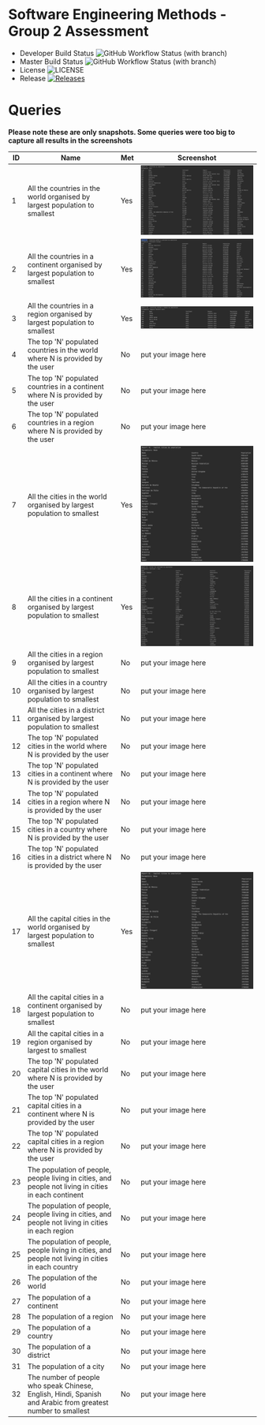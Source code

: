 # Software Engineering Methods - Group 2 Assessment

- Developer Build Status ![GitHub Workflow Status (with branch)](https://img.shields.io/github/actions/workflow/status/MelissaAstbury/SEMPopulationInformation/main.yml?branch=develop)
- Master Build Status ![GitHub Workflow Status (with branch)](https://img.shields.io/github/actions/workflow/status/MelissaAstbury/SEMPopulationInformation/main.yml?branch=master)
- License ![LICENSE](https://img.shields.io/github/license/MelissaAstbury/SEMPopulationInformation.svg?style=flat-square)
- Release [![Releases](https://img.shields.io/github/v/tag/melissaastbury/sempopulationinformation?label=Release&sort=semver)](https://github.com/MelissaAstbury/SEMPopulationInformation/releases)

# Queries 
**Please note these are only snapshots. Some queries were too big to capture all results in the screenshots**

| ID  | Name                                                                                                        | Met | Screenshot                                        |
|-----|-------------------------------------------------------------------------------------------------------------|-----|---------------------------------------------------|
| 1   | All the countries in the world organised by largest population to smallest                                  | Yes | ![img.png](getCountriesByPopulation.png)          |
| 2   | All the countries in a continent organised by largest population to smallest                                | Yes | ![img.png](getCountriesInAContinent.png)          |
| 3   | All the countries in a region organised by largest population to smallest                                   | Yes | ![img.png](getCountriesForRegion.png)             |
| 4   | The top 'N' populated countries in the world where N is provided by the user                                | No  | put your image here                               |
| 5   | The top 'N' populated countries in a continent where N is provided by the user                              | No  | put your image here                               |
| 6   | The top 'N' populated countries in a region where N is provided by the user                                 | No  | put your image here                               |
| 7   | All the cities in the world organised by largest population to smallest                                     | Yes | ![img.png](getCitiesByPopulation.png)             |
| 8   | All the cities in a continent organised by largest population to smallest                                   | Yes | ![img.png](getCitiesForContinentByPopulation.png) |
| 9   | All the cities in a region organised by largest population to smallest                                      | No  | put your image here                               |
| 10  | All the cities in a country organised by largest population to smallest                                     | No  | put your image here                               |
| 11  | All the cities in a district organised by largest population to smallest                                    | No  | put your image here                               |
| 12  | The top 'N' populated cities in the world where N is provided by the user                                   | No  | put your image here                               |
| 13  | The top 'N' populated cities in a continent where N is provided by the user                                 | No  | put your image here                               |
| 14  | The top 'N' populated cities in a region where N is provided by the user                                    | No  | put your image here                               |
| 15  | The top 'N' populated cities in a country where N is provided by the user                                   | No  | put your image here                               |
| 16  | The top 'N' populated cities in a district where N is provided by the user                                  | No  | put your image here                               |
| 17  | All the capital cities in the world organised by largest population to smallest                             | Yes | ![img.png](getCapitalCitiesByPopulation.png)      |
| 18  | All the capital cities in a continent organised by largest population to smallest                           | No  | put your image here                               |
| 19  | All the capital cities in a region organised by largest to smallest                                         | No  | put your image here                               |
| 20  | The top 'N' populated capital cities in the world where N is provided by the user                           | No  | put your image here                               |
| 21  | The top 'N' populated capital cities in a continent where N is provided by the user                         | No  | put your image here                               |
| 22  | The top 'N' populated capital cities in a region where N is provided by the user                            | No  | put your image here                               |
| 23  | The population of people, people living in cities, and people not living in cities in each continent        | No  | put your image here                               |
| 24  | The population of people, people living in cities, and people not living in cities in each region           | No  | put your image here                               |
| 25  | The population of people, people living in cities, and people not living in cities in each country          | No  | put your image here                               |
| 26  | The population of the world                                                                                 | No  | put your image here                               |
| 27  | The population of a continent                                                                               | No  | put your image here                               |
| 28  | The population of a region                                                                                  | No  | put your image here                               |
| 29  | The population of a country                                                                                 | No  | put your image here                               |
| 30  | The population of a district                                                                                | No  | put your image here                               |
| 31  | The population of a city                                                                                    | No  | put your image here                               |
| 32  | The number of people who speak Chinese, English, Hindi, Spanish and Arabic from greatest number to smallest | No  | put your image here                               |
